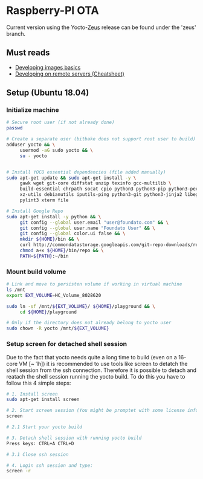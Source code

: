 # Raspberry-PI OTA

Current version using the Yocto-[Zeus](https://github.com/Foundato/raspberry-pi-ota-yocto/tree/zeus) release can be found under the 'zeus' branch.

## Must reads

- [Developing images basics](docs/Yocto-Dev.md)
- [Developing on remote servers (Cheatsheet)](docs/Remote-dev-cheatsheet.md)

## Setup (Ubuntu 18.04)

### Initialize machine

```bash
# Secure root user (if not already done)
passwd

# Create a separate user (bitbake does not support root user to build)
adduser yocto && \
     usermod -aG sudo yocto && \
     su - yocto


# Install YOCO essential dependencies (file added manually)
sudo apt-get update && sudo apt-get install -y \
     gawk wget git-core diffstat unzip texinfo gcc-multilib \
     build-essential chrpath socat cpio python3 python3-pip python3-pexpect \
     xz-utils debianutils iputils-ping python3-git python3-jinja2 libegl1-mesa libsdl1.2-dev \
     pylint3 xterm file

# Install Google Repo
sudo apt-get install -y python && \
     git config --global user.email "user@foundato.com" && \
     git config --global user.name "Foundato User" && \
     git config --global color.ui false && \
     mkdir ${HOME}/bin && \
     curl http://commondatastorage.googleapis.com/git-repo-downloads/repo > ${HOME}/bin/repo && \
     chmod a+x ${HOME}/bin/repo && \
     PATH=${PATH}:~/bin
```

### Mount build volume

```bash
# Link and move to persisten volume if working in virtual machine
ls /mnt
export EXT_VOLUME=HC_Volume_8028620

sudo ln -sf /mnt/${EXT_VOLUME}/ ${HOME}/playground && \
     cd ${HOME}/playground

# Only if the directory does not already belong to yocto user
sudo chown -R yocto /mnt/${EXT_VOLUME}
```

### Setup screen for detached shell session

Due to the fact that yocto needs quite a long time to build (even on a 16-core VM [~ 1h]) it is recommended to use tools like screen to detatch the shell session from the ssh connection. Therefore it is possible to detach and reatach the shell session running the yocto build. To do this you have to follow this 4 simple steps:

```bash
# 1. Install screen
sudo apt-get install screen

# 2. Start screen session (You might be promptet with some license information... just press return to continue)
screen

# 2.1 Start your yocto build

# 3. Detach shell session with running yocto build
Press keys: CTRL+A CTRL+D

# 3.1 Close ssh session

# 4. Login ssh session and type:
screen -r
```
